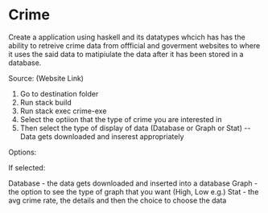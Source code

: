 # Crime
Create a application using haskell and its datatypes whcich has has the ability to retreive crime data
from offficial and goverment websites to where it uses the said data to matipiulate the data after it 
has been stored in a database.

Source: (Website Link)


1. Go to destination folder 
2. Run stack build 
3. Run stack exec crime-exe
4. Select the optiion that the type of crime you are interested in
5. Then select the type of display of data (Database or Graph or Stat)
-- Data gets downloaded and inserest appropriately 

Options:

If selected:

Database - the data gets downloaded and inserted into a database
Graph - the option to see the type of graph that you want (High, Low e.g.)
Stat - the avg crime rate, the details and then the choice to choose the data
